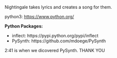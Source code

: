 Nightingale takes lyrics and creates a song for them.

python3:
https://www.python.org/
 
<b>Python Packages:</b>
<ul>
<li>inflect: https://pypi.python.org/pypi/inflect</li>
<li>PySynth: https://github.com/mdoege/PySynth</li>
</ul>

2:41 is when we dicovered PySynth.
THANK YOU
